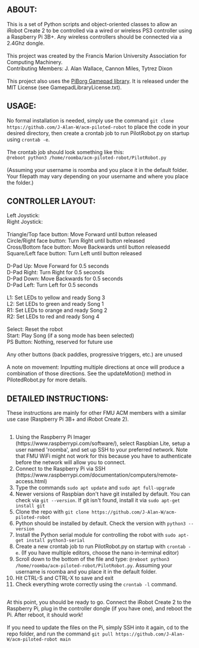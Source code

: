 <h2>ABOUT:</h2>
This is a set of Python scripts and object-oriented classes to allow an iRobot Create 2 to be controlled via a wired or wireless PS3 controller using a Raspberry Pi 3B+. Any wireless controllers should be connected via a 2.4Ghz dongle.
<br><br>
This project was created by the Francis Marion University Association for Computing Machinery.<br>
Contributing Members: J. Alan Wallace, Cannon Miles, Tytrez Dixon
<br><br>
This project also uses the <a href="https://github.com/piborg/Gamepad">PiBorg Gamepad library</a>. 
It is released under the MIT License (see GamepadLibraryLicense.txt).

<h2>USAGE:</h2>
No formal installation is needed, simply use the command 
<code>git clone https://github.com/J-Alan-W/acm-piloted-robot</code>
 to place the code in your desired directory, then create a crontab job to run PilotRobot.py on startup using
<code>crontab -e</code>.<br><br>
The crontab job should look something like this:<br>
<code>@reboot python3 /home/roomba/acm-piloted-robot/PilotRobot.py</code> <br><br>
(Assuming your username is roomba and you place it in the default folder.
Your filepath may vary depending on your username and where you place the folder.)

<h2>CONTROLLER LAYOUT:</h2>
Left Joystick: <br>
Right Joystick: <br>
<br>
Triangle/Top face button: Move Forward until button released <br>
Circle/Right face button: Turn Right until button released<br>
Cross/Bottom face button: Move Backwards until button releasedd<br>
Square/Left face button: Turn Left until button released<br>
<br>
D-Pad Up: Move Forward for 0.5 seconds<br>
D-Pad Right: Turn Right for 0.5 seconds<br>
D-Pad Down: Move Backwards for 0.5 seconds<br>
D-Pad Left: Turn Left for 0.5 seconds<br>

<br>
L1: Set LEDs to yellow and ready Song 3<br>
L2: Set LEDs to green and ready Song 1<br>
R1: Set LEDs to orange and ready Song 2<br>
R2: Set LEDs to red and ready Song 4<br>
<br>
Select: Reset the robot<br>
Start: Play Song (if a song mode has been selected)<br>
PS Button: Nothing, reserved for future use<br>
<br>Any other buttons (back paddles, progressive triggers, etc.) are unused
<br><br>A note on movement: Inputting multiple directions at once will produce a combination of those directions. See the updateMotion() method in PilotedRobot.py for more details.

<h2>DETAILED INSTRUCTIONS:</h2>
These instructions are mainly for other FMU ACM members with a similar use case (Raspberry Pi 3B+ and iRobot Create 2).<br><br>
<ol>
<li> Using the Raspberry Pi Imager (https://www.raspberrypi.com/software/), select Raspbian Lite, setup a user named 'roomba', and set up SSH to your preferred network. Note that FMU WiFi might not work for this because you have to authenticate before the network will allow you to connect.
<li> Connect to the Raspberry Pi via SSH (https://www.raspberrypi.com/documentation/computers/remote-access.html)
<li> Type the commands <code>sudo apt update</code> and <code>sudo apt full-upgrade</code>
<li> Newer versions of Raspbian don't have git installed by default. You can check via <code>git --version</code>. If git isn't found, install it via <code>sudo apt-get install git</code>
<li> Clone the repo with <code>git clone https://github.com/J-Alan-W/acm-piloted-robot</code>
<li> Python should be installed by default. Check the version with <code>python3 --version</code>
<li> Install the Python serial module for controlling the robot with <code>sudo apt-get install python3-serial</code>
<li> Create a new crontab job to run PilotRobot.py on startup with <code>crontab -e</code>. (If you have multiple editors, choose the nano in-terminal editor)
<li> 
    Scroll down to the bottom of the file and type: 
    <code>@reboot python3 /home/roomba/acm-piloted-robot/PilotRobot.py</code>. 
    Assuming your username is roomba and you place it in the default folder.
<li> Hit CTRL-S and CTRL-X to save and exit
<li> Check everything wrote correctly using the <code>crontab -l</code> command.
</ol><br>
At this point, you should be ready to go. Connect the iRobot Create 2 to the Raspberry Pi, plug in the controller dongle (if you have one), and reboot the Pi. After reboot, it should work!
<br><br>
If you need to update the files on the Pi, simply SSH into it again, cd to the repo folder, and run the command <code>git pull https://github.com/J-Alan-W/acm-piloted-robot main</code>
